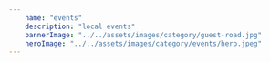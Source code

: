 ```yaml
---
    name: "events"
    description: "local events"
    bannerImage: "../../assets/images/category/guest-road.jpg"
    heroImage: "../../assets/images/category/events/hero.jpeg" 
---
```

